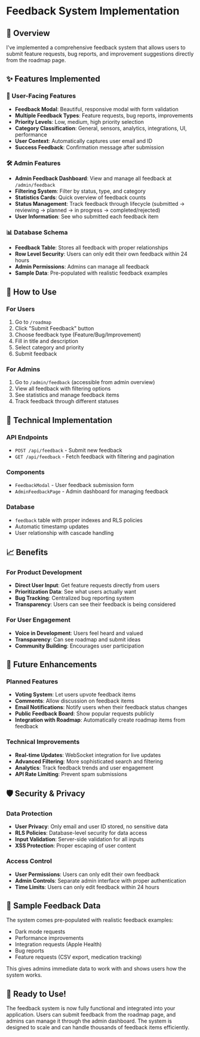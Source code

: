 # Feedback System Implementation

## 🎯 Overview

I've implemented a comprehensive feedback system that allows users to submit feature requests, bug reports, and improvement suggestions directly from the roadmap page.

## ✨ Features Implemented

### 🔧 User-Facing Features
- **Feedback Modal**: Beautiful, responsive modal with form validation
- **Multiple Feedback Types**: Feature requests, bug reports, improvements
- **Priority Levels**: Low, medium, high priority selection
- **Category Classification**: General, sensors, analytics, integrations, UI, performance
- **User Context**: Automatically captures user email and ID
- **Success Feedback**: Confirmation message after submission

### 🛠️ Admin Features
- **Admin Feedback Dashboard**: View and manage all feedback at `/admin/feedback`
- **Filtering System**: Filter by status, type, and category
- **Statistics Cards**: Quick overview of feedback counts
- **Status Management**: Track feedback through lifecycle (submitted → reviewing → planned → in progress → completed/rejected)
- **User Information**: See who submitted each feedback item

### 📊 Database Schema
- **Feedback Table**: Stores all feedback with proper relationships
- **Row Level Security**: Users can only edit their own feedback within 24 hours
- **Admin Permissions**: Admins can manage all feedback
- **Sample Data**: Pre-populated with realistic feedback examples

## 🚀 How to Use

### For Users
1. Go to `/roadmap`
2. Click "Submit Feedback" button
3. Choose feedback type (Feature/Bug/Improvement)
4. Fill in title and description
5. Select category and priority
6. Submit feedback

### For Admins
1. Go to `/admin/feedback` (accessible from admin overview)
2. View all feedback with filtering options
3. See statistics and manage feedback items
4. Track feedback through different statuses

## 🔧 Technical Implementation

### API Endpoints
- `POST /api/feedback` - Submit new feedback
- `GET /api/feedback` - Fetch feedback with filtering and pagination

### Components
- `FeedbackModal` - User feedback submission form
- `AdminFeedbackPage` - Admin dashboard for managing feedback

### Database
- `feedback` table with proper indexes and RLS policies
- Automatic timestamp updates
- User relationship with cascade handling

## 📈 Benefits

### For Product Development
- **Direct User Input**: Get feature requests directly from users
- **Prioritization Data**: See what users actually want
- **Bug Tracking**: Centralized bug reporting system
- **Transparency**: Users can see their feedback is being considered

### For User Engagement
- **Voice in Development**: Users feel heard and valued
- **Transparency**: Can see roadmap and submit ideas
- **Community Building**: Encourages user participation

## 🔮 Future Enhancements

### Planned Features
- **Voting System**: Let users upvote feedback items
- **Comments**: Allow discussion on feedback items
- **Email Notifications**: Notify users when their feedback status changes
- **Public Feedback Board**: Show popular requests publicly
- **Integration with Roadmap**: Automatically create roadmap items from feedback

### Technical Improvements
- **Real-time Updates**: WebSocket integration for live updates
- **Advanced Filtering**: More sophisticated search and filtering
- **Analytics**: Track feedback trends and user engagement
- **API Rate Limiting**: Prevent spam submissions

## 🛡️ Security & Privacy

### Data Protection
- **User Privacy**: Only email and user ID stored, no sensitive data
- **RLS Policies**: Database-level security for data access
- **Input Validation**: Server-side validation for all inputs
- **XSS Protection**: Proper escaping of user content

### Access Control
- **User Permissions**: Users can only edit their own feedback
- **Admin Controls**: Separate admin interface with proper authentication
- **Time Limits**: Users can only edit feedback within 24 hours

## 📝 Sample Feedback Data

The system comes pre-populated with realistic feedback examples:
- Dark mode requests
- Performance improvements
- Integration requests (Apple Health)
- Bug reports
- Feature requests (CSV export, medication tracking)

This gives admins immediate data to work with and shows users how the system works.

## 🎉 Ready to Use!

The feedback system is now fully functional and integrated into your application. Users can submit feedback from the roadmap page, and admins can manage it through the admin dashboard. The system is designed to scale and can handle thousands of feedback items efficiently.